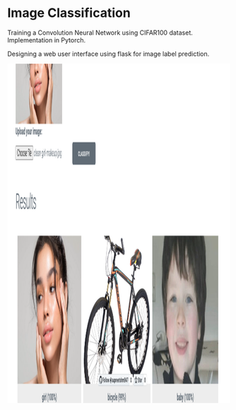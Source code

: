 # Image Classification 
Training a Convolution Neural Network using CIFAR100 dataset. Implementation in Pytorch.

Designing a web user interface using flask for image label prediction.

<img src="https://github.com/supreetshm947/ImageClassificationPytorch/blob/main/screen.png" width="1024" height="768" />
